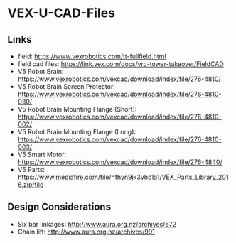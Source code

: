 # VEX-U-CAD-Files

## Links
* field: https://www.vexrobotics.com/tt-fullfield.html
* field cad files: https://link.vex.com/docs/vrc-tower-takeover/FieldCAD
* V5 Robot Brain:  https://www.vexrobotics.com/vexcad/download/index/file/276-4810/
* V5 Robot Brain Screen Protector: 	https://www.vexrobotics.com/vexcad/download/index/file/276-4810-030/
* V5 Robot Brain Mounting Flange (Short):	 https://www.vexrobotics.com/vexcad/download/index/file/276-4810-002/
* V5 Robot Brain Mounting Flange (Long): 	https://www.vexrobotics.com/vexcad/download/index/file/276-4810-003/
* V5 Smart Motor: https://www.vexrobotics.com/vexcad/download/index/file/276-4840/
* V5 Parts: https://www.mediafire.com/file/nfhyn9jk3vhc1a1/VEX_Parts_Library_2016.zip/file


## Design Considerations
* Six bar linkages: http://www.aura.org.nz/archives/672
* Chain lift: http://www.aura.org.nz/archives/991
